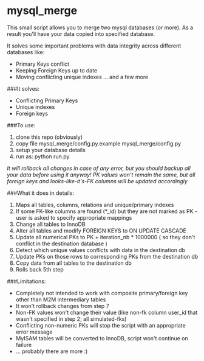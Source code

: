 mysql_merge
=============================

This small script allows you to merge two mysql databases (or more). 
As a result you'll have your data copied into specified database.

It solves some important problems with data integrity across different databases like:
* Primary Keys conflict
* Keeping Foreign Keys up to date
* Moving conflicting unique indexes
... and a few more

###It solves:
* Conflicting Primary Keys
* Unique indexes
* Foreign keys

###To use:
1. clone this repo (obviously)
2. copy file mysql_merge/config.py.example mysql_merge/config.py
3. setup your database details
4. run as: python run.py

*It will rollback all changes in case of any error, but you should backup all your data before using it anyway!*
*PK values won't remain the same, but all foreign keys and looks-like-it's-FK columns will be updated accordingly*

###What it does in details:
1. Maps all tables, columns, relations and unique/primary indexes
2. If some FK-like columns are found (*_id) but they are not marked as PK - user is asked to specify appropriate mappings
3. Change all tables to InnoDB
4. Alter all tables and modify FOREIGN KEYS to ON UPDATE CASCADE
5. Update all numerical PKs to PK + iteration_nb * 1000000 ( so they don't conflict in the destination database )
6. Detect which unique values conflicts with data in the destination db
7. Update PKs on those rows to corresponding PKs from the destination db
8. Copy data from all tables to the destination db
9. Rolls back 5th step

###Limitations:
* Completely not intended to work with composite primary/foreign key other than M2M intermediary tables
* It won't rollback changes from step 7
* Non-FK values won't change their value (like non-fk column user_id that wasn't specified in step 2; all simulated-fks)
* Conflicting non-numeric PKs will stop the script with an appropriate error message
* MyISAM tables will be converted to InnoDB, script won't continue on failure
* ... probably there are more :)
